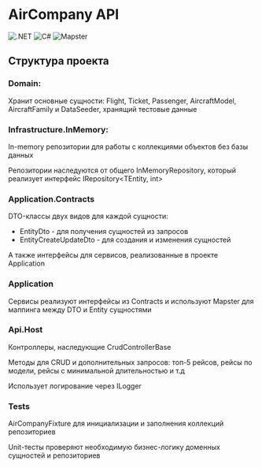 # AirCompany API

![.NET](https://img.shields.io/badge/.NET-8.0-blue)
![C#](https://img.shields.io/badge/C%23-12.0-blue)
![Mapster](https://img.shields.io/badge/Mapster-7.4.0-orange)

## Структура проекта

### Domain:

Хранит основные сущности: Flight, Ticket, Passenger, AircraftModel, AircraftFamily и DataSeeder, хранящий тестовые данные
### Infrastructure.InMemory:

In-memory репозитории для работы с коллекциями объектов без базы данных

Репозитории наследуются от общего InMemoryRepository, который реализует интерфейс IRepository<TEntity, int>

### Application.Contracts

DTO-классы двух видов для каждой сущности:
- EntityDto - для получения сущностей из запросов
- EntityCreateUpdateDto - для создания и изменения сущностей

А также интерфейсы для сервисов, реализованные в проекте Application

### Application

Сервисы реализуют интерфейсы из Contracts и используют Mapster для маппинга между DTO и Entity сущностями

### Api.Host

Контроллеры, наследующие CrudControllerBase

Методы для CRUD и дополнительных запросов: топ-5 рейсов, рейсы по модели, рейсы с минимальной длительностью и т.д

Использует логирование через ILogger

### Tests

AirCompanyFixture для инициализации и заполнения коллекций репозиториев

Unit-тесты проверяют необходимую бизнес-логику доменных сущностей и репозиториев